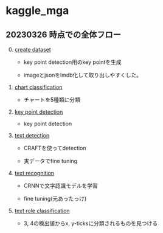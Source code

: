 # kaggle_mga

## 20230326 時点での全体フロー

0. [create dataset](./0_create_dataset/)

    - key point detection用のkey pointを生成

    - imageとjsonをlmdb化して取り出しやすくした。

1. [chart classification](./1_chart_classification/)

    - チャートを5種類に分類

2. [key point detection](./2_key_point_detection/)

    - key point detection

3. [text detection](./3_text_detection/)

    - CRAFTを使ってdetection

    - 実データでfine tuning

4. [text recognition](./4_text_recognition/)

    - CRNNで文字認識モデルを学習

    - fine tuning(元あったっけ)

5. [text role classification](./5_text_role_classification/)

    - 3, 4の検出値からx, y-ticksに分類されるものを見つける